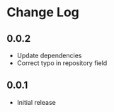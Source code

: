 # Change Log

## 0.0.2
- Update dependencies
- Correct typo in repository field

## 0.0.1
- Initial release